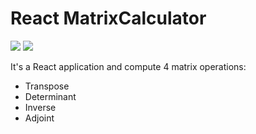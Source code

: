 # React MatrixCalculator
![](https://img.shields.io/badge/REACT-61DAFB?style=for-the-badge&logo=react&logoColor=white&labelColor=101010)
![](https://img.shields.io/badge/javascript-F7DF1E?style=for-the-badge&logo=javascript&logoColor=white&labelColor=101010)

It's a React application and compute 4 matrix operations:
* Transpose
* Determinant
* Inverse
* Adjoint
